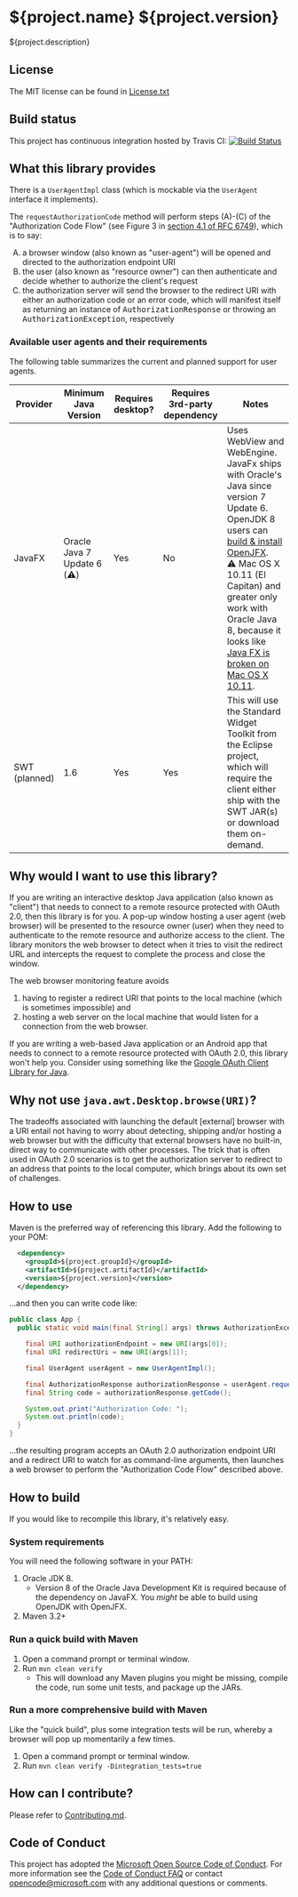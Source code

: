${project.name} ${project.version}
==================================
${project.description}


License
-------
The MIT license can be found in [License.txt](License.txt)


Build status
------------
This project has continuous integration hosted by Travis CI:
[![Build Status](https://travis-ci.org/Microsoft/oauth2-useragent.svg?branch=master)](https://travis-ci.org/Microsoft/oauth2-useragent)


What this library provides
--------------------------
There is a `UserAgentImpl` class (which is mockable via the `UserAgent` interface it implements).

The `requestAuthorizationCode` method will perform steps (A)-(C) of the "Authorization Code Flow" (see Figure 3 in [section 4.1 of RFC 6749](https://tools.ietf.org/html/rfc6749#section-4.1)), which is to say:
<ol type="A">
  <li>a browser window (also known as "user-agent") will be opened and directed to the authorization endpoint URI</li>
  <li>the user (also known as "resource owner") can then authenticate and decide whether to authorize the client's request</li>
  <li>the authorization server will send the browser to the redirect URI with either an authorization code or an error code, which will manifest itself as returning an instance of <tt>AuthorizationResponse</tt> or throwing an <tt>AuthorizationException</tt>, respectively</li>
</ol>

### Available user agents and their requirements
The following table summarizes the current and planned support for user agents.

| Provider | Minimum Java Version | Requires desktop? | Requires 3rd-party dependency | Notes |
|--------------------------|------------------------|-------------------|-------------------------------|------------------------------------------------------------------------------------------------------------------------------------------------------------------------------------------------------------------------------------------------------------------------------|
| JavaFX | Oracle Java 7 Update 6 (:warning:) | Yes | No | Uses WebView and WebEngine.  JavaFx ships with Oracle's Java since version 7 Update 6.  OpenJDK 8 users can [build & install OpenJFX](https://wiki.openjdk.java.net/display/OpenJFX/Building+OpenJFX). <br />:warning: Mac OS X 10.11 (El Capitan) and greater only work with Oracle Java 8, because it looks like [Java FX is broken on Mac OS X 10.11](http://bugs.java.com/bugdatabase/view_bug.do?bug_id=8143907). |
| SWT (planned) | 1.6 | Yes | Yes | This will use the Standard Widget Toolkit from the Eclipse project, which will require the client either ship with the SWT JAR(s) or download them on-demand. |


Why would I want to use this library?
-------------------------------------
If you are writing an interactive desktop Java application (also known as "client") that needs to connect to a remote resource protected with OAuth 2.0, then this library is for you.  A pop-up window hosting a user agent (web browser) will be presented to the resource owner (user) when they need to authenticate to the remote resource and authorize access to the client.  The library monitors the web browser to detect when it tries to visit the redirect URL and intercepts the request to complete the process and close the window.

The web browser monitoring feature avoids
1. having to register a redirect URI that points to the local machine (which is sometimes impossible) and
2. hosting a web server on the local machine that would listen for a connection from the web browser.

If you are writing a web-based Java application or an Android app that needs to connect to a remote resource protected with OAuth 2.0, this library won't help you.  Consider using something like the [Google OAuth Client Library for Java](https://github.com/google/google-oauth-java-client).


Why not use `java.awt.Desktop.browse(URI)`?
-------------------------------------------
The tradeoffs associated with launching the default [external] browser with a URI entail not having to worry about detecting, shipping and/or hosting a web browser but with the difficulty that external browsers have no built-in, direct way to communicate with other processes.  The trick that is often used in OAuth 2.0 scenarios is to get the authorization server to redirect to an address that points to the local computer, which brings about its own set of challenges.


How to use
----------
Maven is the preferred way of referencing this library.  Add the following to your POM:

```xml
  <dependency>
    <groupId>${project.groupId}</groupId>
    <artifactId>${project.artifactId}</artifactId>
    <version>${project.version}</version>
  </dependency>
```

...and then you can write code like:

```java
public class App {
  public static void main(final String[] args) throws AuthorizationException, URISyntaxException {

    final URI authorizationEndpoint = new URI(args[0]);
    final URI redirectUri = new URI(args[1]);

    final UserAgent userAgent = new UserAgentImpl();

    final AuthorizationResponse authorizationResponse = userAgent.requestAuthorizationCode(authorizationEndpoint, redirectUri);
    final String code = authorizationResponse.getCode();

    System.out.print("Authorization Code: ");
    System.out.println(code);
  }
}
```

...the resulting program accepts an OAuth 2.0 authorization endpoint URI and a redirect URI to watch for as command-line arguments, then launches a web browser to perform the "Authorization Code Flow" described above.


How to build
------------
If you would like to recompile this library, it's relatively easy.

### System requirements
You will need the following software in your PATH:

1. Oracle JDK 8.
    * Version 8 of the Oracle Java Development Kit is required because of the dependency on JavaFX.  You *might* be able to build using OpenJDK with OpenJFX.
2. Maven 3.2+

### Run a quick build with Maven

1. Open a command prompt or terminal window.
2. Run `mvn clean verify`
    * This will download any Maven plugins you might be missing, compile the code, run some unit tests, and package up the JARs.

### Run a more comprehensive build with Maven
Like the "quick build", plus some integration tests will be run, whereby a browser will pop up momentarily a few times.

1. Open a command prompt or terminal window.
2. Run `mvn clean verify -Dintegration_tests=true`


How can I contribute?
---------------------
Please refer to [Contributing.md](Contributing.md).


Code of Conduct
---------------
This project has adopted the [Microsoft Open Source Code of Conduct](https://opensource.microsoft.com/codeofconduct/). For more information see the [Code of Conduct FAQ](https://opensource.microsoft.com/codeofconduct/faq/) or contact [opencode@microsoft.com](mailto:opencode@microsoft.com) with any additional questions or comments.
